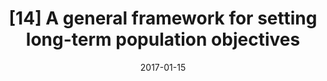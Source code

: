 ---
title: "[14] A general framework for setting long-term population objectives"
collection: publications
date: 2017-01-15
venue: 'San Francisco Estuary and Watershed Science'
link: 'https://doi.org/10.15447/sfews.2017v15iss1art8'
paperurl: '/files/Dybala et al. 2017 - CVJV - A general framework.pdf'
openaccess: true
citation: 'Dybala KE, Clipperton N, Gardali T, Golet GH, Kelsey R, Lorenzato S, Melcer R, Seavy NE, Silveira JG, Yarris GS (2017) A general framework for setting long-term population objectives. <i>San Francisco Estuary and Watershed Science</i> 15. DOI: 10.15447/sfews.2017v15iss1art8'
---